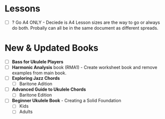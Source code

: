 # Lessons

- [ ] ? Go A4 ONLY - Deciede is A4 Lesson sizes are the way to go or always do both. Probally can all be in the same document as different spreads.

# New & Updated Books

- [ ] **Bass for Ukulele Players**
- [ ] **Harmonic Analysis** book (RMA1) - Create worksheet book and remove examples from main book.
- [ ] **Exploring Jazz Chords**
	- [ ] Baritone Adition
- [ ] **Advanced Guide to Ukulele Chords**
	- [ ] Baritone Edition
- [ ] **Beginner Ukulele Book** - Creating a Solid Foundation
	- [ ] Kids
	- [ ] Adults
